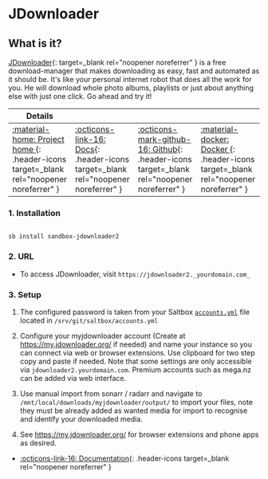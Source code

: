 # JDownloader

## What is it?

[JDownloader](https://beta.jdownloader.org/){: target=_blank rel="noopener noreferrer" } is a free download-manager that makes downloading as easy, fast and automated as it should be. It's like your personal internet robot that does all the work for you. He will download whole photo albums, playlists or just about anything else with just one click. Go ahead and try it!

| Details     |             |             |             |
|-------------|-------------|-------------|-------------|
| [:material-home: Project home ](https://beta.jdownloader.org/){: .header-icons target=_blank rel="noopener noreferrer" } | [:octicons-link-16: Docs](https://beta.jdownloader.org/support){: .header-icons target=_blank rel="noopener noreferrer" } | [:octicons-mark-github-16: Github](https://github.com/jlesage/docker-jdownloader-2){: .header-icons target=_blank rel="noopener noreferrer" } | [:material-docker: Docker ](https://hub.docker.com/r/jlesage/jdownloader-2){: .header-icons target=_blank rel="noopener noreferrer" }|

### 1. Installation

``` shell

sb install sandbox-jdownloader2

```

### 2. URL

- To access JDownloader, visit `https://jdownloader2._yourdomain.com_`

### 3. Setup

1. The configured password is taken from your Saltbox [`accounts.yml`](../../../saltbox/install/install/#configuration) file located in `/srv/git/saltbox/accounts.yml`

2. Configure your myjdownloader account (Create at https://my.jdownloader.org/ if needed) and name your instance so you can connect via web or browser extensions. Use clipboard for two step copy and paste if needed. Note that some settings are only accessible via `jdownloader2.yourdomain.com`. Premium accounts such as mega.nz can be added via web interface.

3. Use manual import from sonarr / radarr and navigate to `/mnt/local/downloads/myjdownloader/output/` to import your files, note they must be already added as wanted media for import to recognise and identify your downloaded media.

4. See https://my.jdownloader.org/ for browser extensions and phone apps as desired.

- [:octicons-link-16: Documentation](https://beta.jdownloader.org/support){: .header-icons target=_blank rel="noopener noreferrer" }
